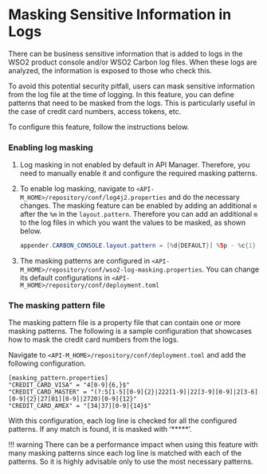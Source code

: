 # Masking Sensitive Information in Logs

There can be business sensitive information that is added to logs in the WSO2 product console and/or WSO2 Carbon log files. When these logs are analyzed, the information is exposed to those who check this.

To avoid this potential security pitfall, users can mask sensitive information from the log file at the time of logging. In this feature, you can define patterns that need to be masked from the logs. This is particularly useful in the case of credit card numbers, access tokens, etc.

To configure this feature, follow the instructions below.

### Enabling log masking

1. Log masking in not enabled by default in API Manager. Therefore, you need to manually enable it and configure the required masking patterns. 

2. To enable log masking, navigate to `<API-M_HOME>/repository/conf/log4j2.properties` and do the necessary changes. The masking feature can be enabled by adding an additional `m` after the `%m` in the `layout.pattern`. Therefore you can add an additional `m` to the log files in which you want the values to be masked, as shown below.

    ```java
    appender.CARBON_CONSOLE.layout.pattern = [%d{DEFAULT}] %5p - %c{1} %mm%n
    ``` 
 
3. The masking patterns are configured in `<API-M_HOME>/repository/conf/wso2-log-masking.properties`. You can change its default configurations in `<API-M_HOME>/repository/conf/deployment.toml`

### The masking pattern file

The masking pattern file is a property file that can contain one or more masking patterns. The following is a sample configuration that showcases how to mask the credit card numbers from the logs.

Navigate to `<API-M_HOME>/repository/conf/deployment.toml` and add the following configuration.

```properties
[masking_pattern.properties]
"CREDIT_CARD_VISA" = "4[0-9]{6,}$"
"CREDIT_CARD_MASTER" = "(?:5[1-5][0-9]{2}|222[1-9]|22[3-9][0-9]|2[3-6][0-9]{2}|27[01][0-9]|2720)[0-9]{12}"
"CREDIT_CARD_AMEX" = "[34|37][0-9]{14}$"
```

With this configuration, each log line is checked for all the configured patterns. If any match is found, it is masked with ‘\*\*\*\*\*’.

!!! warning
    There can be a performance impact when using this feature with many masking patterns since each log line is matched with each of the patterns. So it is highly advisable only to use the most necessary patterns.
